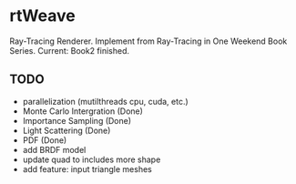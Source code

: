 # rtWeave
Ray-Tracing Renderer.
Implement from Ray-Tracing in One Weekend Book Series.
Current: Book2 finished.

## TODO
- parallelization (mutilthreads cpu, cuda, etc.)
- Monte Carlo Intergration (Done)
- Importance Sampling (Done)
- Light Scattering (Done)
- PDF (Done)
- add BRDF model
- update quad to includes more shape
- add feature: input triangle meshes
